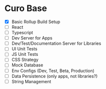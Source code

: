 # Curo Base

- [X] Basic Rollup Build Setup
- [ ] React
- [ ] Typescript
- [ ] Dev Server for Apps
- [ ] Dev/Test/Documentation Server for Libraries
- [ ] UI Unit Tests
- [ ] JS Unit Tests
- [ ] CSS Strategy
- [ ] Mock Database
- [ ] Env Configs (Dev, Test, Beta, Production)
- [ ] Data Persistence (only apps, not libraries?)
- [ ] String Management